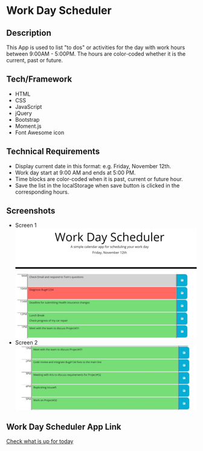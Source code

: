 # Work Day Scheduler

## Description
This App is used to list "to dos" or activities for the day with work hours between 9:00AM - 5:00PM. The hours are color-coded whether it is the current, past or future.

## Tech/Framework
* HTML
* CSS
* JavaScript
* jQuery
* Bootstrap
* Moment.js
* Font Awesome icon

## Technical Requirements
* Display current date in this format: e.g. Friday, November 12th.
* Work day start at 9:00 AM and ends at 5:00 PM.
* Time blocks are color-coded when it is past, current or future hour.
* Save the list in the localStorage when save button is clicked in the corresponding hours.

## Screenshots
* Screen 1 <br/> ![Page 1](./assets/images/screen1.jpg)
* Screen 2 <br/> ![Page 2](./assets/images/screen2.jpg)

## Work Day Scheduler App Link
[Check what is up for today](https://jojobautistaum.github.io/bible-character-quiz/)

